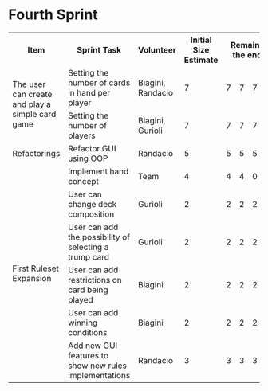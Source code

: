 # Fourth Sprint

<table>
<th>Item</th><th>Sprint Task</th><th>Volunteer</th><th>Initial Size Estimate</th><th colspan="7">Remaining effort at the end of the day</th>
<tr><td rowspan="2">The user can create and play a simple card game</td><td>Setting the number of cards in hand per player</td><td>Biagini, Randacio</td><td>7</td><td>7</td><td>7</td><td>7</td><td>5</td><td>5</td><td>5</td><td>5</td></tr>
<tr><td>Setting the number of players</td><td>Biagini, Gurioli</td><td>7</td><td>7</td><td>7</td><td>7</td><td>7</td><td>0</td><td>0</td><td>0</td></tr>
<tr><td>Refactorings</td><td>Refactor GUI using OOP</td><td>Randacio</td><td>5</td><td>5</td><td>5</td><td>5</td><td>5</td><td>5</td><td>5</td><td>5</td></tr>
<tr><td rowspan="7">First Ruleset Expansion</td><td>Implement hand concept</td><td>Team</td><td>4</td><td>4</td><td>4</td><td>0</td><td>0</td><td>0</td><td>0</td><td>0</td></tr>
<tr><td>User can change deck composition</td><td>Gurioli</td><td>2</td><td>2</td><td>2</td><td>2</td><td>2</td><td>2</td><td>2</td><td>2</td></tr>
<tr><td>User can add the possibility of selecting a trump card</td><td>Gurioli</td><td>2</td><td>2</td><td>2</td><td>2</td><td>2</td><td>2</td><td>2</td><td>2</td></tr>
<tr><td>User can add restrictions on card being played</td><td>Biagini</td><td>2</td><td>2</td><td>2</td><td>2</td><td>2</td><td>2</td><td>2</td><td>2</td></tr>
<tr><td>User can add winning conditions</td><td>Biagini</td><td>2</td><td>2</td><td>2</td><td>2</td><td>2</td><td>2</td><td>2</td><td>2</td></tr>
<tr><td>Add new GUI features to show new rules implementations</td><td>Randacio</td><td>3</td><td>3</td><td>3</td><td>3</td><td>3</td><td>3</td><td>3</td><td>3</td></tr>
</table>
